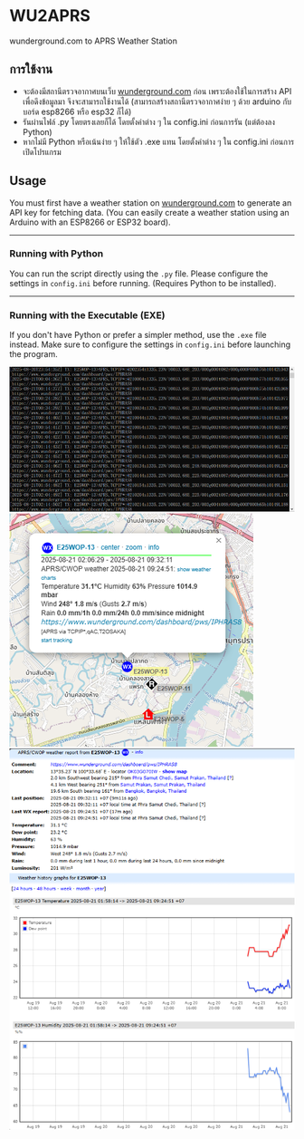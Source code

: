 # WU2APRS
wunderground.com to APRS Weather Station

## **การใช้งาน**
- จะต้องมีสถานีตรวจอากาศบนเว็บ [wunderground.com](https://wunderground.com) ก่อน เพราะต้องใช้ในการสร้าง API เพื่อดึงข้อมูลมา จึงจะสามารถใช้งานได้ (สามารถสร้างสถานีตรวจอากาศง่าย ๆ ด้วย arduino กับบอร์ด esp8266 หรือ esp32 ก็ได้)
- รันผ่านไฟล์ .py โดยตรงเลยก็ได้ โดยตั้งค่าต่าง ๆ ใน config.ini ก่อนการรัน (แต่ต้องลง Python)
- หากไม่มี Python หรือเน้นง่าย ๆ ให้ใช้ตัว .exe แทน โดยตั้งค่าต่าง ๆ ใน config.ini ก่อนการเปิดโปรแกรม

## **Usage**
You must first have a weather station on [wunderground.com](https://wunderground.com) to generate an API key for fetching data. (You can easily create a weather station using an Arduino with an ESP8266 or ESP32 board).

---

### **Running with Python**

You can run the script directly using the `.py` file. Please configure the settings in `config.ini` before running. (Requires Python to be installed).

---

### **Running with the Executable (EXE)**

If you don't have Python or prefer a simpler method, use the `.exe` file instead. Make sure to configure the settings in `config.ini` before launching the program.

![Alt text](screenshots/wu2aprs_1.png?raw=true)
![Alt text](screenshots/wu2aprs_2.png?raw=true)
![Alt text](screenshots/wu2aprs_3.png?raw=true)
